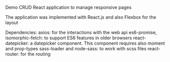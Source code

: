 Demo CRUD React application to manage responsive pages

The application was implemented with React.js and also Flexbox for the layout

Dependencies:
axios: for the interactions with the web api
es6-promise, isomorphic-fetch: to support ES6 features in older browsers
react-datepicker: a datepicker component. This component requires also moment and prop-types
sass-loader and node-sass: to work with scss files
react-router: for the routing
